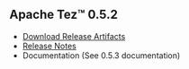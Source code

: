 <!--
   Licensed to the Apache Software Foundation (ASF) under one or more
   contributor license agreements.  See the NOTICE file distributed with
   this work for additional information regarding copyright ownership.
   The ASF licenses this file to You under the Apache License, Version 2.0
   (the "License"); you may not use this file except in compliance with
   the License.  You may obtain a copy of the License at

       http://www.apache.org/licenses/LICENSE-2.0

   Unless required by applicable law or agreed to in writing, software
   distributed under the License is distributed on an "AS IS" BASIS,
   WITHOUT WARRANTIES OR CONDITIONS OF ANY KIND, either express or implied.
   See the License for the specific language governing permissions and
   limitations under the License.
-->

<head><title>Apache Tez&trade; 0.5.2</title></head>

Apache Tez&trade; 0.5.2
----------------

- [Download Release Artifacts](http://archive.apache.org/dist/tez/0.5.2/)
- [Release Notes](0.5.2/release-notes.txt)
- Documentation (See 0.5.3 documentation)

